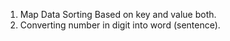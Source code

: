 1. Map Data Sorting Based on key and value both.
2. Converting number in digit into word (sentence).
